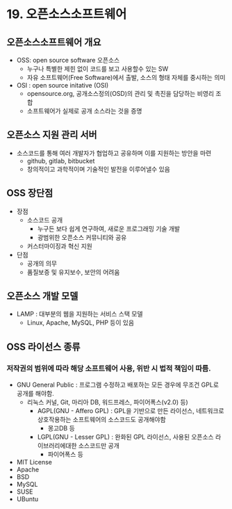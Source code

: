 # 19. 오픈소스소프트웨어
## 오픈소스소프트웨어 개요
+ OSS: open source software 오픈소스
  - 누구나 특별한 제힌 없이 코드를 보고 사용할수 있는 SW
  - 자유 소프트웨어(Free Software)에서 출발, 소스의 형태 자체를 중시하는 의미
+ OSI : open source initative (OSI)
  - opensource.org, 공개소스정의(OSD)의 관리 및 촉진을 담당하는 비영리 조합
  - 소프트웨어가 실제로 공개 소스라는 것을 증명

## 오픈소스 지원 관리 서버
+ 소스코드를 통해 여러 개발자가 협업하고 공유하며 이를 지원하는 방안을 마련
  - github, gitlab, bitbucket
  - 창의적이고 과학적이며 기술적인 발전을 이루어낼수 있음

## OSS 장단점
+ 장점
  - 소스코드 공개
    * 누구든 보다 쉽게 연구하여, 새로운 프로그래밍 기술 개발
    * 광범위한 오픈소스 커뮤니티와 공유
  - 커스터마이징과 혁신 지원
+ 단점
  - 공개의 의무
  - 품질보증 및 유지보수, 보안의 어려움

## 오픈소스 개발 모델
+ LAMP : 대부분의 웹을 지원하는 서비스 스택 모델
  - Linux, Apache, MySQL, PHP 등이 있음
## OSS 라이선스 종류
### 저작권의 범위에 따라 해당 소프트웨어 사용, 위반 시 법적 책임이 따름.
+ GNU General Public : 프로그램 수정하고 배포하는 모든 경우에 무조건 GPL로 공개를 해야함.
  + 리눅스 커널, Git, 마리아 DB, 워드프레스, 파이어폭스(v2.0) 등)  
    - AGPL(GNU - Affero GPL) : GPL을 기반으로 만든 라이선스, 네트워크로 상호작용하는 소프트웨어의 소스코드도 공개해야함
       - 몽고DB 등
    - LGPL(GNU - Lesser GPL) : 완화된 GPL 라이선스, 사용된 오픈소스 라이브러리에대한 소스코드만 공개
       - 파이어폭스 등
+ MIT License
+ Apache
+ BSD
+ MySQL
+ SUSE
+ UBuntu
